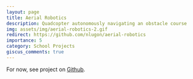 ```yaml
---
layout: page
title: Aerial Robotics
description: Quadcopter autonomously navigating an obstacle course
img: assets/img/aerial-robotics-2.gif
redirect: https://github.com/nlugon/aerial-robotics
importance: 5
category: School Projects
giscus_comments: true
---
```



For now, see project on <a href="https://github.com/nlugon/Robot-Comp">Github</a>.


